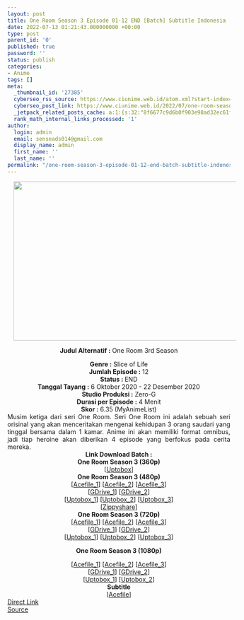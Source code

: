 ```yaml
---
layout: post
title: One Room Season 3 Episode 01-12 END [Batch] Subtitle Indonesia
date: 2022-07-13 01:21:43.000000000 +00:00
type: post
parent_id: '0'
published: true
password: ''
status: publish
categories:
- Anime
tags: []
meta:
  _thumbnail_id: '27385'
  cyberseo_rss_source: https://www.ciunime.web.id/atom.xml?start-index=1
  cyberseo_post_link: https://www.ciunime.web.id/2022/07/one-room-season-3-episode-01-12-end.html
  _jetpack_related_posts_cache: a:1:{s:32:"8f6677c9d6b0f903e98ad32ec61f8deb";a:2:{s:7:"expires";i:1657723286;s:7:"payload";a:3:{i:0;a:1:{s:2:"id";i:27372;}i:1;a:1:{s:2:"id";i:27206;}i:2;a:1:{s:2:"id";i:27118;}}}}
  rank_math_internal_links_processed: '1'
author:
  login: admin
  email: senseads014@gmail.com
  display_name: admin
  first_name: ''
  last_name: ''
permalink: "/one-room-season-3-episode-01-12-end-batch-subtitle-indonesia/"
---
```

<div style="text-align: center;">
<div style="text-align: left;">
<div class="separator" style="clear: both; text-align: center;"></div>
</div>
<div class="separator" style="clear: both; text-align: center;"><a href="https://1.bp.blogspot.com/-zbi6vcQkS5o/X3wj_iKT-wI/AAAAAAAAeVQ/daTP_Aag6eweipjHCzOLE-4JQaAbhzQ4gCLcBGAsYHQ/s1280/One%2BRoom%2BSeason%2B3.jpg" style="margin-left: 1em; margin-right: 1em;"><img border="0" data-original-height="720" data-original-width="1280" height="360" src="{{ site.baseurl }}/assets/2022/07/One%2BRoom%2BSeason%2B3.jpg" width="640" /></a></div>
<p><b>Judul</b><b><b> Alternatif</b> :</b> One Room 3rd Season</div>
<div style="text-align: center;"><b><b>Genre :</b></b> Slice of Life</div>
<div style="text-align: center;"><b>Jumlah Episode :</b> 12<br /><b>Status : </b>END<br /><b>Tanggal Tayang :</b> 6 Oktober 2020&nbsp;- 22 Desember 2020<br /><b>Studio Produksi :</b> Zero-G<br /><b>Durasi per Episode :</b>&nbsp;4 Menit</div>
<div style="text-align: center;"><b>Skor :</b> 6.35 (MyAnimeList)</div>
<div style="text-align: center;"></div>
<div style="text-align: justify;">Musim ketiga dari seri One Room. Seri One Room ini adalah sebuah seri orisinal yang akan menceritakan mengenai kehidupan 3 orang saudari yang tinggal bersama dalam 1 kamar. Anime ini akan memiliki format omnibus, jadi tiap heroine akan diberikan 4 episode yang berfokus pada cerita mereka.</div>
<div style="text-align: justify;"></div>
<div style="text-align: justify;"></div>
<div style="text-align: center;">
<div><b>Link Download Batch :</b></div>
<div>
<div><b>One Room Season 3&nbsp;(360p)</b></div>
</div>
<div>[<a href="https://uptobox.com/54kqa8bawvb0" target="_blank" rel="noopener">Uptobox</a>]</div>
<div></div>
<div><b>One Room Season 3&nbsp;(480p)</b>
<div>[<a href="https://acefile.co/f/75814701/kusonime-satu-ruangan-s3-bd-480p-rar" target="_blank" rel="noopener">Acefile_1</a>] [<a href="https://acefile.co/f/72366604/wibudesu-satu-ruangan-s3-480p-rar" target="_blank" rel="noopener">Acefile_2</a>] [<a href="https://acefile.co/f/34182875/animebatchs-net-satu-ruangan-s3-480p-rar" target="_blank" rel="noopener">Acefile_3</a>]</div>
<div>[<a href="https://drive.google.com/uc?export=download&amp;id=1k0KpsoXleddEIqIWho70JpAcNLCCVDbd" target="_blank" rel="noopener">GDrive_1</a>] [<a href="https://drive.google.com/uc?id=13yTaKKzFb684FB0LVNdVjnBE_jtQxZyv" target="_blank" rel="noopener">GDrive_2</a>]</div>
<div>[<a href="https://uptobox.com/bga2yvy5hn67" target="_blank" rel="noopener">Uptobox_1</a>] [<a href="https://uptobox.com/dusbr9hg7cu3" target="_blank" rel="noopener">Uptobox_2</a>] [<a href="https://uptobox.com/na5vs6ug0kw9" target="_blank" rel="noopener">Uptobox_3</a>]</div>
<div>[<a href="https://www64.zippyshare.com/v/Ebw5rUWs/file.html" target="_blank" rel="noopener">Zippyshare</a>]</div>
</div>
<div></div>
<div><b>One Room Season 3&nbsp;(720p)</b>
<div>[<a href="https://acefile.co/f/75814706/kusonime-satu-ruangan-s3-bd-720p-rar" target="_blank" rel="noopener">Acefile_1</a>] [<a href="https://acefile.co/f/72366611/wibudesu-satu-ruangan-s3-720p-rar" target="_blank" rel="noopener">Acefile_2</a>] [<a href="https://acefile.co/f/34182878/animebatchs-net-satu-ruangan-s3-720p-rar" target="_blank" rel="noopener">Acefile_3</a>]</div>
<div>[<a href="https://drive.google.com/uc?export=download&amp;id=1lfzKU_-1h2vAen1XcGxiJ9SILq6ubFsf" target="_blank" rel="noopener">GDrive_1</a>] [<a href="https://drive.google.com/uc?id=1z3oMcFbpVrkd7xmeMSSa2nwYFU979usy" target="_blank" rel="noopener">GDrive_2</a>]</div>
<div>[<a href="https://uptobox.com/1lgn8wimckz1" target="_blank" rel="noopener">Uptobox_1</a>] [<a href="https://uptobox.com/mtcj1kzhqmvw" target="_blank" rel="noopener">Uptobox_2</a>] [<a href="https://uptobox.com/lv1dh8rk7ihh" target="_blank" rel="noopener">Uptobox_3</a>]</div>
<p><b>One Room Season 3 (1080p)</b>
<div>[<a href="https://acefile.co/f/75814707/kusonime-satu-ruangan-s3-bd-1080p-rar" target="_blank" rel="noopener">Acefile_1</a>] [<a href="https://acefile.co/f/72366622/wibudesu-satu-ruangan-s3-1080p-rar" target="_blank" rel="noopener">Acefile_2</a>] [<a href="https://acefile.co/f/34182872/animebatchs-net-satu-ruangan-s3-1080p-rar" target="_blank" rel="noopener">Acefile_3</a>]</div>
<div>[<a href="https://drive.google.com/uc?export=download&amp;id=1__7xF7h-TAJGopg-0RZIhB5OBSDCrbBd" target="_blank" rel="noopener">GDrive_1</a>] [<a href="https://drive.google.com/uc?id=1q0a3G0nlMqEA6EmJ9YBK-oJ4vttTZM62" target="_blank" rel="noopener">GDrive_2</a>]</div>
<div>[<a href="https://uptobox.com/u8szr9er7jka" target="_blank" rel="noopener">Uptobox_1</a>] [<a href="https://uptobox.com/hb9djm09pl2v" target="_blank" rel="noopener">Uptobox_2</a>]</div>
<div></div>
<div><b>Subtitle</b></div>
<div>[<a href="https://acefile.co/f/75831566/kusonime-satu-ruangan-s3-bd-fontsubs-rar" target="_blank" rel="noopener">Acefile</a>]</div>
</div>
</div>
<div style="text-align: center;"></div>
<link rel="stylesheet" href="https://cdnjs.cloudflare.com/ajax/libs/font-awesome/4.7.0/css/font-awesome.min.css" />
<div class="divbtn"> <a href="https://handymansurrender.com/fihup8buzv?key=94550f7ce39444073321dde3b8782f97" class="btn"><i class="fa fa-download"></i> Direct Link</a> <br /><a href="https://www.ciunime.web.id/2022/07/one-room-season-3-episode-01-12-end.html">Source</a> </div>
